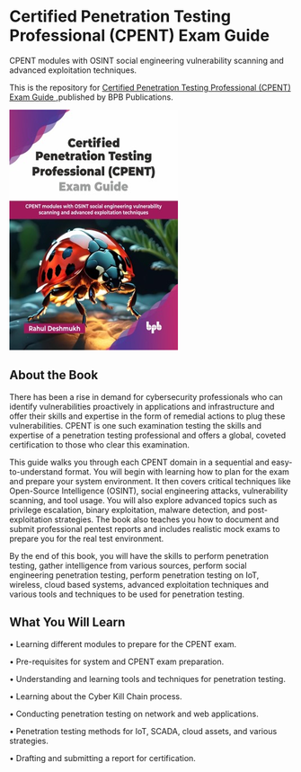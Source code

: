 # Certified Penetration Testing Professional (CPENT) Exam Guide

CPENT modules with OSINT social engineering vulnerability scanning and advanced exploitation techniques.

This is the repository for [Certified Penetration Testing Professional (CPENT) Exam Guide
](https://bpbonline.com/products/certified-penetration-testing-professional-cpent-exam-guide?_pos=1&_sid=65126613d&_ss=r&variant=44774195658952?variant=44774195658952),published by BPB Publications.

<img src="9789365898620.jpg">

## About the Book
There has been a rise in demand for cybersecurity professionals who can identify vulnerabilities proactively in applications and infrastructure and offer their skills and expertise in the form of remedial actions to plug these vulnerabilities. CPENT is one such examination testing the skills and expertise of a penetration testing professional and offers a global, coveted certification to those who clear this examination.

This guide walks you through each CPENT domain in a sequential and easy-to-understand format. You will begin with learning how to plan for the exam and prepare your system environment. It then covers critical techniques like Open-Source Intelligence (OSINT), social engineering attacks, vulnerability scanning, and tool usage. You will also explore advanced topics such as privilege escalation, binary exploitation, malware detection, and post-exploitation strategies. The book also teaches you how to document and submit professional pentest reports and includes realistic mock exams to prepare you for the real test environment.

By the end of this book, you will have the skills to perform penetration testing, gather intelligence from various sources, perform social engineering penetration testing, perform penetration testing on IoT, wireless, cloud based systems, advanced exploitation techniques and various tools and techniques to be used for penetration testing. 

## What You Will Learn
• Learning different modules to prepare for the CPENT exam.

• Pre-requisites for system and CPENT exam preparation.

• Understanding and learning tools and techniques for penetration testing.

• Learning about the Cyber Kill Chain process.

• Conducting penetration testing on network and web applications.

• Penetration testing methods for IoT, SCADA, cloud assets, and various strategies.

• Drafting and submitting a report for certification.
